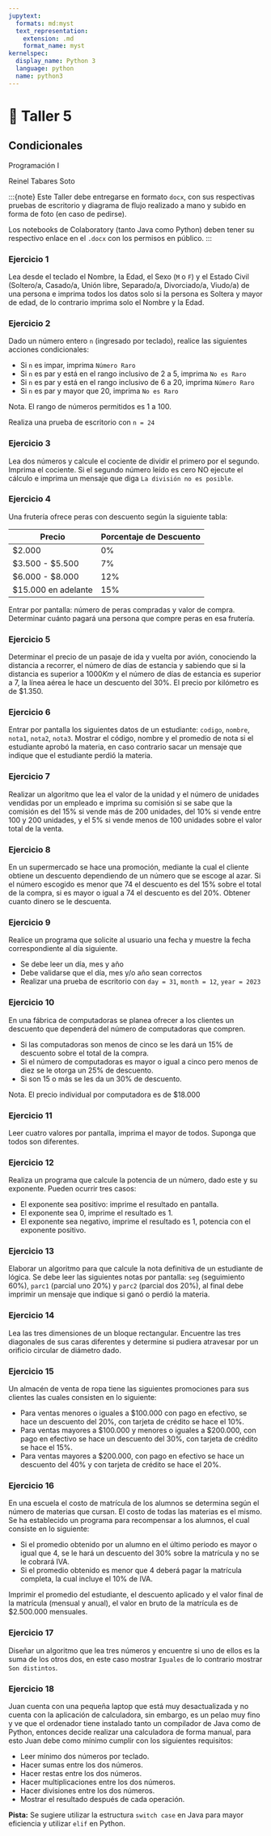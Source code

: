 ```yaml
---
jupytext:
  formats: md:myst
  text_representation:
    extension: .md
    format_name: myst
kernelspec:
  display_name: Python 3
  language: python
  name: python3
---
```


# 📄 Taller 5

## Condicionales
Programación I

Reinel Tabares Soto

:::{note}
Este Taller debe entregarse en formato `docx`, con sus respectivas pruebas de escritorio y diagrama de flujo realizado a mano y subido en forma de foto (en caso de pedirse).

Los notebooks de Colaboratory (tanto Java como Python) deben tener su respectivo enlace en el `.docx` con los permisos en público.
:::

### Ejercicio 1
Lea desde el teclado el Nombre, la Edad, el Sexo (`M` o `F`) y el Estado Civil (Soltero/a, Casado/a, Unión libre, Separado/a, Divorciado/a, Viudo/a) de una persona e imprima todos los datos solo si la persona es Soltera y mayor de edad, de lo contrario imprima solo el Nombre y la Edad.

### Ejercicio 2
Dado un número entero `n` (ingresado por teclado), realice las siguientes acciones condicionales:

- Si `n` es impar, imprima `Número Raro`
- Si `n` es par y está en el rango inclusivo de 2 a 5, imprima `No es Raro`
- Si `n` es par y está en el rango inclusivo de 6 a 20, imprima `Número Raro`
- Si `n` es par y mayor que 20, imprima `No es Raro`

Nota. El rango de números permitidos es 1 a 100.

Realiza una prueba de escritorio con `n = 24`

### Ejercicio 3
Lea dos números y calcule el cociente de dividir el primero por el segundo. Imprima el cociente. Si el segundo número leído es cero NO ejecute el cálculo e imprima un mensaje que diga `La división no es posible`.

### Ejercicio 4
Una frutería ofrece peras con descuento según la siguiente tabla:

| Precio | Porcentaje de Descuento |
| ------------------------ | ----------- |
| $\$2.000$ | $0\%$ |
| $\$3.500$ - $\$5.500$ | $7\%$ |
| $\$6.000$ - $\$8.000$ | $12\%$ |
| $\$15.000$ en adelante | $15\%$ |

Entrar por pantalla: número de peras compradas y valor de compra. Determinar cuánto pagará una persona que compre peras en esa frutería.

### Ejercicio 5
Determinar el precio de un pasaje de ida y vuelta por avión, conociendo la distancia a recorrer, el número de días de estancia y sabiendo que si la distancia es superior a $1000 Km$ y el número de días de estancia es superior a $7$, la línea aérea le hace un descuento del $30\%$. El precio por kilómetro es de $\$1.350$.

### Ejercicio 6
Entrar por pantalla los siguientes datos de un estudiante: `codigo`, `nombre`, `nota1`, `nota2`, `nota3`. Mostrar el código, nombre y el promedio de nota si el estudiante aprobó la materia, en caso contrario sacar un mensaje que indique que el estudiante perdió la materia.

### Ejercicio 7
Realizar un algoritmo que lea el valor de la unidad y el número de unidades vendidas por un empleado e imprima su comisión si se sabe que la comisión es del $15\%$ si vende más de $200$ unidades, del $10\%$ si vende entre $100$ y $200$ unidades, y el $5\%$ si vende menos de $100$ unidades sobre el valor total de la venta.

### Ejercicio 8
En un supermercado se hace una promoción, mediante la cual el cliente obtiene un descuento dependiendo de un número que se escoge al azar. Si el número escogido es menor que $74$ el descuento es del $15\%$ sobre el total de la compra, si es mayor o igual a $74$ el descuento es del $20\%$. Obtener cuanto dinero se le descuenta.

### Ejercicio 9
Realice un programa que solicite al usuario una fecha y muestre la fecha correspondiente al día siguiente.

- Se debe leer un día, mes y año
- Debe validarse que el día, mes y/o año sean correctos
- Realizar una prueba de escritorio con `day = 31`, `month = 12`, `year = 2023`

### Ejercicio 10
En una fábrica de computadoras se planea ofrecer a los clientes un descuento que dependerá del número de computadoras que compren.

- Si las computadoras son menos de cinco se les dará un $15\%$ de descuento sobre el total de la compra.
- Si el número de computadoras es mayor o igual a cinco pero menos de diez se le otorga un $25\%$ de descuento.
- Si son $15$ o más se les da un $30\%$ de descuento. 

Nota. El precio individual por computadora es de $\$18.000$

### Ejercicio 11
Leer cuatro valores por pantalla, imprima el mayor de todos. Suponga que todos son diferentes.

### Ejercicio 12
Realiza un programa que calcule la potencia de un número, dado este y su exponente. Pueden ocurrir tres casos:

- El exponente sea positivo: imprime el resultado en pantalla.
- El exponente sea 0, imprime el resultado es 1.
- El exponente sea negativo, imprime el resultado es 1, potencia con el exponente positivo.

### Ejercicio 13
Elaborar un algoritmo para que calcule la nota definitiva de un estudiante de lógica. Se debe leer las siguientes notas por pantalla: `seg` (seguimiento 60%), `parc1` (parcial uno $20\%$) y `parc2` (parcial dos $20\%$), al final debe imprimir un mensaje que indique si ganó o perdió la materia.

### Ejercicio 14
Lea las tres dimensiones de un bloque rectangular. Encuentre las tres diagonales de sus caras diferentes y determine si pudiera atravesar por un orificio circular de diámetro dado.

### Ejercicio 15
Un almacén de venta de ropa tiene las siguientes promociones para sus clientes las cuales consisten en lo siguiente:

- Para ventas menores o iguales a $\$100.000$ con pago en efectivo, se hace un descuento del $20\%$, con tarjeta de crédito se hace el $10\%$.
- Para ventas mayores a $\$100.000$ y menores o iguales a $\$200.000$, con pago en efectivo se hace un descuento del $30\%$, con tarjeta de crédito se hace el $15\%$.
- Para ventas mayores a $\$200.000$, con pago en efectivo se hace un descuento del $40\%$ y con tarjeta de crédito se hace el $20\%$.

### Ejercicio 16
En una escuela el costo de matrícula de los alumnos se determina según el número de materias que cursan. El costo de todas las materias es el mismo. Se ha establecido un programa para recompensar a los alumnos, el cual consiste en lo siguiente: 

- Si el promedio obtenido por un alumno en el último periodo es mayor o igual que $4$, se le hará un descuento del $30\%$ sobre la matrícula y no se le cobrará IVA.
- Si el promedio obtenido es menor que $4$ deberá pagar la matrícula completa, la cual incluye el $10\%$ de IVA.

Imprimir el promedio del estudiante, el descuento aplicado y el valor final de la matrícula (mensual y anual), el valor en bruto de la matrícula es de $\$2.500.000$ mensuales.

### Ejercicio 17
Diseñar un algoritmo que lea tres números y encuentre si uno de ellos es la suma de los otros dos, en este caso mostrar `Iguales` de lo contrario mostrar `Son distintos`.

### Ejercicio 18
Juan cuenta con una pequeña laptop que está muy desactualizada y no cuenta con la aplicación de calculadora, sin embargo, es un pelao muy fino y ve que el ordenador tiene instalado tanto un compilador de Java como de Python, entonces decide realizar una calculadora de forma manual, para esto Juan debe como mínimo cumplir con los siguientes requisitos:

- Leer mínimo dos números por teclado.
- Hacer sumas entre los dos números.
- Hacer restas entre los dos números.
- Hacer multiplicaciones entre los dos números.
- Hacer divisiones entre los dos números.
- Mostrar el resultado después de cada operación.

**Pista:** Se sugiere utilizar la estructura `switch case` en Java para mayor eficiencia y utilizar `elif` en Python.








